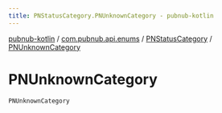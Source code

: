 ```yaml
---
title: PNStatusCategory.PNUnknownCategory - pubnub-kotlin
---
```


[pubnub-kotlin](../../index.html) / [com.pubnub.api.enums](../index.html) / [PNStatusCategory](index.html) / [PNUnknownCategory](./-p-n-unknown-category.html)

# PNUnknownCategory

`PNUnknownCategory`